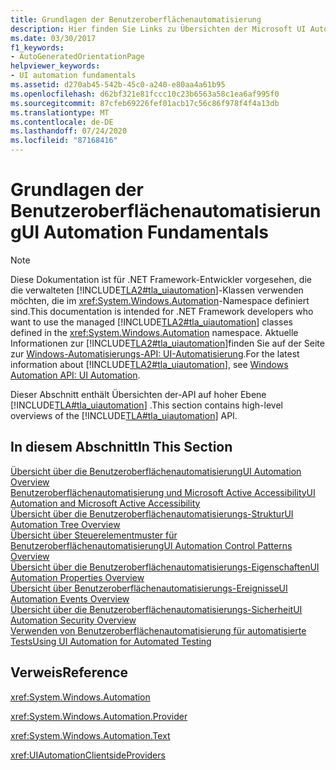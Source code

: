 ```yaml
---
title: Grundlagen der Benutzeroberflächenautomatisierung
description: Hier finden Sie Links zu Übersichten der Microsoft UI Automation API. Zu den behandelten Themen gehören Bäume, Steuerelement Muster, Eigenschaften, Ereignisse, Sicherheit und automatisierte Tests.
ms.date: 03/30/2017
f1_keywords:
- AutoGeneratedOrientationPage
helpviewer_keywords:
- UI automation fundamentals
ms.assetid: d270ab45-542b-45c0-a240-e80aa4a61b95
ms.openlocfilehash: d62bf321e81fccc10c23b6563a58c1ea6af995f0
ms.sourcegitcommit: 87cfeb69226fef01acb17c56c86f978f4f4a13db
ms.translationtype: MT
ms.contentlocale: de-DE
ms.lasthandoff: 07/24/2020
ms.locfileid: "87168416"
---
```

# <a name="ui-automation-fundamentals"></a><span data-ttu-id="e177b-104">Grundlagen der Benutzeroberflächenautomatisierung</span><span class="sxs-lookup"><span data-stu-id="e177b-104">UI Automation Fundamentals</span></span>
> [!NOTE]
> <span data-ttu-id="e177b-105">Diese Dokumentation ist für .NET Framework-Entwickler vorgesehen, die die verwalteten [!INCLUDE[TLA2#tla_uiautomation](../../../includes/tla2sharptla-uiautomation-md.md)]-Klassen verwenden möchten, die im <xref:System.Windows.Automation>-Namespace definiert sind.</span><span class="sxs-lookup"><span data-stu-id="e177b-105">This documentation is intended for .NET Framework developers who want to use the managed [!INCLUDE[TLA2#tla_uiautomation](../../../includes/tla2sharptla-uiautomation-md.md)] classes defined in the <xref:System.Windows.Automation> namespace.</span></span> <span data-ttu-id="e177b-106">Aktuelle Informationen zur [!INCLUDE[TLA2#tla_uiautomation](../../../includes/tla2sharptla-uiautomation-md.md)]finden Sie auf der Seite zur [Windows-Automatisierungs-API: UI-Automatisierung](/windows/win32/winauto/entry-uiauto-win32).</span><span class="sxs-lookup"><span data-stu-id="e177b-106">For the latest information about [!INCLUDE[TLA2#tla_uiautomation](../../../includes/tla2sharptla-uiautomation-md.md)], see [Windows Automation API: UI Automation](/windows/win32/winauto/entry-uiauto-win32).</span></span>  
  
 <span data-ttu-id="e177b-107">Dieser Abschnitt enthält Übersichten der-API auf hoher Ebene [!INCLUDE[TLA#tla_uiautomation](../../../includes/tlasharptla-uiautomation-md.md)] .</span><span class="sxs-lookup"><span data-stu-id="e177b-107">This section contains high-level overviews of the [!INCLUDE[TLA#tla_uiautomation](../../../includes/tlasharptla-uiautomation-md.md)] API.</span></span>  
  
## <a name="in-this-section"></a><span data-ttu-id="e177b-108">In diesem Abschnitt</span><span class="sxs-lookup"><span data-stu-id="e177b-108">In This Section</span></span>  
 [<span data-ttu-id="e177b-109">Übersicht über die Benutzeroberflächenautomatisierung</span><span class="sxs-lookup"><span data-stu-id="e177b-109">UI Automation Overview</span></span>](ui-automation-overview.md)  
 [<span data-ttu-id="e177b-110">Benutzeroberflächenautomatisierung und Microsoft Active Accessibility</span><span class="sxs-lookup"><span data-stu-id="e177b-110">UI Automation and Microsoft Active Accessibility</span></span>](ui-automation-and-microsoft-active-accessibility.md)  
 [<span data-ttu-id="e177b-111">Übersicht über die Benutzeroberflächenautomatisierungs-Struktur</span><span class="sxs-lookup"><span data-stu-id="e177b-111">UI Automation Tree Overview</span></span>](ui-automation-tree-overview.md)  
 [<span data-ttu-id="e177b-112">Übersicht über Steuerelementmuster für Benutzeroberflächenautomatisierung</span><span class="sxs-lookup"><span data-stu-id="e177b-112">UI Automation Control Patterns Overview</span></span>](ui-automation-control-patterns-overview.md)  
 [<span data-ttu-id="e177b-113">Übersicht über die Benutzeroberflächenautomatisierungs-Eigenschaften</span><span class="sxs-lookup"><span data-stu-id="e177b-113">UI Automation Properties Overview</span></span>](ui-automation-properties-overview.md)  
 [<span data-ttu-id="e177b-114">Übersicht über Benutzeroberflächenautomatisierungs-Ereignisse</span><span class="sxs-lookup"><span data-stu-id="e177b-114">UI Automation Events Overview</span></span>](ui-automation-events-overview.md)  
 [<span data-ttu-id="e177b-115">Übersicht über die Benutzeroberflächenautomatisierungs-Sicherheit</span><span class="sxs-lookup"><span data-stu-id="e177b-115">UI Automation Security Overview</span></span>](ui-automation-security-overview.md)  
 [<span data-ttu-id="e177b-116">Verwenden von Benutzeroberflächenautomatisierung für automatisierte Tests</span><span class="sxs-lookup"><span data-stu-id="e177b-116">Using UI Automation for Automated Testing</span></span>](using-ui-automation-for-automated-testing.md)  
  
## <a name="reference"></a><span data-ttu-id="e177b-117">Verweis</span><span class="sxs-lookup"><span data-stu-id="e177b-117">Reference</span></span>  
 <xref:System.Windows.Automation>  
  
 <xref:System.Windows.Automation.Provider>  
  
 <xref:System.Windows.Automation.Text>  
  
 <xref:UIAutomationClientsideProviders>
